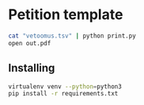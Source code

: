 # Petition template

```bash
cat "vetoomus.tsv" | python print.py
open out.pdf
```

## Installing

```bash
virtualenv venv --python=python3
pip install -r requirements.txt
```

